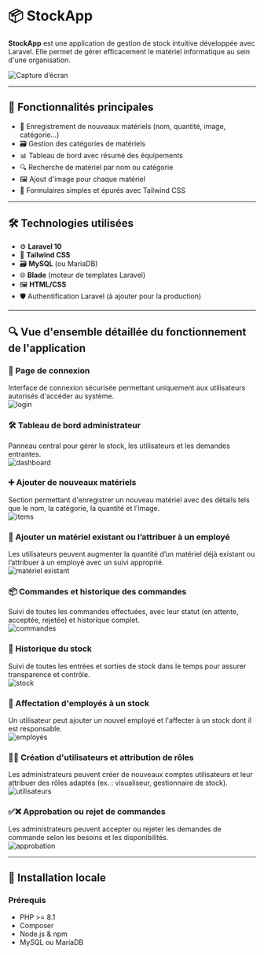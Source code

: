 # 📦 StockApp

**StockApp** est une application de gestion de stock intuitive développée avec Laravel. Elle permet de gérer efficacement le matériel informatique au sein d'une organisation.

![Capture d’écran](https://raw.githubusercontent.com/Filsan648/Stockapp/main/public/images/stockapp-dashboard.png)

---

## 🚀 Fonctionnalités principales

- 🧾 Enregistrement de nouveaux matériels (nom, quantité, image, catégorie…)
- 🗃️ Gestion des catégories de matériels
- 📊 Tableau de bord avec résumé des équipements
- 🔍 Recherche de matériel par nom ou catégorie
- 🖼️ Ajout d'image pour chaque matériel
- 📝 Formulaires simples et épurés avec Tailwind CSS

---

## 🛠️ Technologies utilisées

- ⚙️ **Laravel 10**
- 🎨 **Tailwind CSS**
- 🗃️ **MySQL** (ou MariaDB)
- 🌐 **Blade** (moteur de templates Laravel)
- 🖼️ **HTML/CSS**
- 🛡️ Authentification Laravel (à ajouter pour la production)

---

## 🔍 Vue d'ensemble détaillée du fonctionnement de l'application

### 🔐 Page de connexion  
Interface de connexion sécurisée permettant uniquement aux utilisateurs autorisés d'accéder au système.  
![login](public/readmeImage/login.png)

### 🛠️ Tableau de bord administrateur  
Panneau central pour gérer le stock, les utilisateurs et les demandes entrantes.  
![dashboard](public/readmeImage/dahboard.png)

### ➕ Ajouter de nouveaux matériels  
Section permettant d'enregistrer un nouveau matériel avec des détails tels que le nom, la catégorie, la quantité et l'image.  
![items](public/readmeImage/item.png)

### 🔄 Ajouter un matériel existant ou l’attribuer à un employé  
Les utilisateurs peuvent augmenter la quantité d’un matériel déjà existant ou l’attribuer à un employé avec un suivi approprié.  
![matériel existant](public/readmeImage/127.0.0.1_8000_stock.png)

### 📦 Commandes et historique des commandes  
Suivi de toutes les commandes effectuées, avec leur statut (en attente, acceptée, rejetée) et historique complet.  
![commandes](public/readmeImage/demandecomande.png)

### 🧾 Historique du stock  
Suivi de toutes les entrées et sorties de stock dans le temps pour assurer transparence et contrôle.  
![stock](public/readmeImage/history.png)

### 👥 Affectation d'employés à un stock  
Un utilisateur peut ajouter un nouvel employé et l'affecter à un stock dont il est responsable.  
![employés](public/readmeImage/127.0.0.1_8000_employer.png)

### 🧑‍💼 Création d'utilisateurs et attribution de rôles  
Les administrateurs peuvent créer de nouveaux comptes utilisateurs et leur attribuer des rôles adaptés (ex. : visualiseur, gestionnaire de stock).  
![utilisateurs](public/readmeImage/127.0.0.1_8000_users.png)

### ✅❌ Approbation ou rejet de commandes  
Les administrateurs peuvent accepter ou rejeter les demandes de commande selon les besoins et les disponibilités.  
![approbation](public/readmeImage/127.0.0.1_8000_Commandes.png)

---

## 📂 Installation locale

### Prérequis

- PHP >= 8.1
- Composer
- Node.js & npm
- MySQL ou MariaDB

